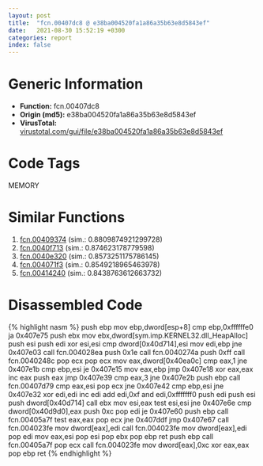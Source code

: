 ```yaml
---
layout: post
title:  "fcn.00407dc8 @ e38ba004520fa1a86a35b63e8d5843ef"
date:   2021-08-30 15:52:19 +0300
categories: report
index: false
---
```


# Generic Information
- **Function:** fcn.00407dc8
- **Origin (md5):** e38ba004520fa1a86a35b63e8d5843ef
- **VirusTotal:** [virustotal.com/gui/file/e38ba004520fa1a86a35b63e8d5843ef][virustotal_ref]

# Code Tags
<span class="tag" id="MEMORY">MEMORY</span>


# Similar Functions

1. [fcn.00409374][similar_1_ref] (sim.: 0.8809874921299728)
2. [fcn.0040f713][similar_2_ref] (sim.: 0.874623178779598)
3. [fcn.0040e320][similar_3_ref] (sim.: 0.8573251175786145)
4. [fcn.004071f3][similar_4_ref] (sim.: 0.8549218965463978)
5. [fcn.00414240][similar_5_ref] (sim.: 0.8438763612663732)


# Disassembled Code

{% highlight nasm %}
push ebp
mov ebp,dword[esp+8]
cmp ebp,0xffffffe0
ja 0x407e75
push ebx
mov ebx,dword[sym.imp.KERNEL32.dll_HeapAlloc]
push esi
push edi
xor esi,esi
cmp dword[0x40d714],esi
mov edi,ebp
jne 0x407e03
call fcn.004028ea
push 0x1e
call fcn.0040274a
push 0xff
call fcn.0040248c
pop ecx
pop ecx
mov eax,dword[0x40ea0c]
cmp eax,1
jne 0x407e1b
cmp ebp,esi
je 0x407e15
mov eax,ebp
jmp 0x407e18
xor eax,eax
inc eax
push eax
jmp 0x407e39
cmp eax,3
jne 0x407e2b
push ebp
call fcn.00407d79
cmp eax,esi
pop ecx
jne 0x407e42
cmp ebp,esi
jne 0x407e32
xor edi,edi
inc edi
add edi,0xf
and edi,0xfffffff0
push edi
push esi
push dword[0x40d714]
call ebx
mov esi,eax
test esi,esi
jne 0x407e6e
cmp dword[0x40d9d0],eax
push 0xc
pop edi
je 0x407e60
push ebp
call fcn.00405a7f
test eax,eax
pop ecx
jne 0x407ddf
jmp 0x407e67
call fcn.004023fe
mov dword[eax],edi
call fcn.004023fe
mov dword[eax],edi
pop edi
mov eax,esi
pop esi
pop ebx
pop ebp
ret 
push ebp
call fcn.00405a7f
pop ecx
call fcn.004023fe
mov dword[eax],0xc
xor eax,eax
pop ebp
ret 
{% endhighlight %}


[similar_1_ref]: /report/fcn.00409374@6c5b0418e4a4c57d99cda47d2717045d
[similar_2_ref]: /report/fcn.0040f713@6a695c8c50dfc99993406e2740c7c273
[similar_3_ref]: /report/fcn.0040e320@591592f0b79217fc95d61f8c4f595f30
[similar_4_ref]: /report/fcn.004071f3@3752616178fdbffef61ac0481dbc8e8d
[similar_5_ref]: /report/fcn.00414240@de21a548b66aa6c0b17491b6a31e14fa
[virustotal_ref]: https://www.virustotal.com/gui/file/e38ba004520fa1a86a35b63e8d5843ef